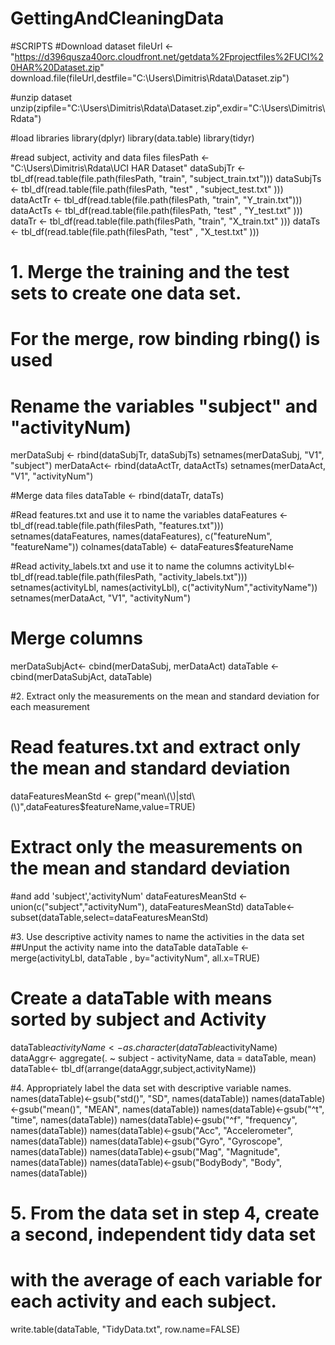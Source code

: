 # GettingAndCleaningData
#SCRIPTS
#Download dataset
fileUrl <- "https://d396qusza40orc.cloudfront.net/getdata%2Fprojectfiles%2FUCI%20HAR%20Dataset.zip"
download.file(fileUrl,destfile="C:\\Users\\Dimitris\\Rdata\\Dataset.zip")

#unzip dataset
unzip(zipfile="C:\\Users\\Dimitris\\Rdata\\Dataset.zip",exdir="C:\\Users\\Dimitris\\Rdata")

#load libraries
library(dplyr)
library(data.table)
library(tidyr)

#read subject, activity and data files
filesPath <- "C:\\Users\\Dimitris\\Rdata\\UCI HAR Dataset"
dataSubjTr <- tbl_df(read.table(file.path(filesPath, "train", "subject_train.txt")))
dataSubjTs  <- tbl_df(read.table(file.path(filesPath, "test" , "subject_test.txt" )))
dataActTr <- tbl_df(read.table(file.path(filesPath, "train", "Y_train.txt")))
dataActTs  <- tbl_df(read.table(file.path(filesPath, "test" , "Y_test.txt" )))
dataTr <- tbl_df(read.table(file.path(filesPath, "train", "X_train.txt" )))
dataTs  <- tbl_df(read.table(file.path(filesPath, "test" , "X_test.txt" )))

# 1. Merge the training and the test sets to create one data set.
# For the merge, row binding rbing() is used
# Rename the variables "subject" and "activityNum)
merDataSubj <- rbind(dataSubjTr, dataSubjTs)
setnames(merDataSubj, "V1", "subject")
merDataAct<- rbind(dataActTr, dataActTs)
setnames(merDataAct, "V1", "activityNum")

#Merge data files
dataTable <- rbind(dataTr, dataTs)

#Read features.txt and use it to name the variables
dataFeatures <- tbl_df(read.table(file.path(filesPath, "features.txt")))
setnames(dataFeatures, names(dataFeatures), c("featureNum", "featureName"))
colnames(dataTable) <- dataFeatures$featureName

#Read activity_labels.txt and use it to name the columns
activityLbl<- tbl_df(read.table(file.path(filesPath, "activity_labels.txt")))
setnames(activityLbl, names(activityLbl), c("activityNum","activityName"))
setnames(merDataAct, "V1", "activityNum")

# Merge columns
merDataSubjAct<- cbind(merDataSubj, merDataAct)
dataTable <- cbind(merDataSubjAct, dataTable)

#2. Extract only the measurements on the mean and standard deviation for each measurement
# Read features.txt and extract only the mean and standard deviation
dataFeaturesMeanStd <- grep("mean\\(\\)|std\\(\\)",dataFeatures$featureName,value=TRUE) 

# Extract only the measurements on the mean and standard deviation 
#and add 'subject','activityNum'
dataFeaturesMeanStd <- union(c("subject","activityNum"), dataFeaturesMeanStd)
dataTable<- subset(dataTable,select=dataFeaturesMeanStd) 

#3. Use descriptive activity names to name the activities in the data set
##Unput the activity name into the dataTable
dataTable <- merge(activityLbl, dataTable , by="activityNum", all.x=TRUE)

# Create a dataTable with means sorted by subject and Activity
dataTable$activityName <- as.character(dataTable$activityName)
dataAggr<- aggregate(. ~ subject - activityName, data = dataTable, mean) 
dataTable<- tbl_df(arrange(dataAggr,subject,activityName))

#4. Appropriately label the data set with descriptive variable names.
names(dataTable)<-gsub("std()", "SD", names(dataTable))
names(dataTable)<-gsub("mean()", "MEAN", names(dataTable))
names(dataTable)<-gsub("^t", "time", names(dataTable))
names(dataTable)<-gsub("^f", "frequency", names(dataTable))
names(dataTable)<-gsub("Acc", "Accelerometer", names(dataTable))
names(dataTable)<-gsub("Gyro", "Gyroscope", names(dataTable))
names(dataTable)<-gsub("Mag", "Magnitude", names(dataTable))
names(dataTable)<-gsub("BodyBody", "Body", names(dataTable))

# 5. From the data set in step 4, create a second, independent tidy data set
# with the average of each variable for each activity and each subject.
write.table(dataTable, "TidyData.txt", row.name=FALSE)
